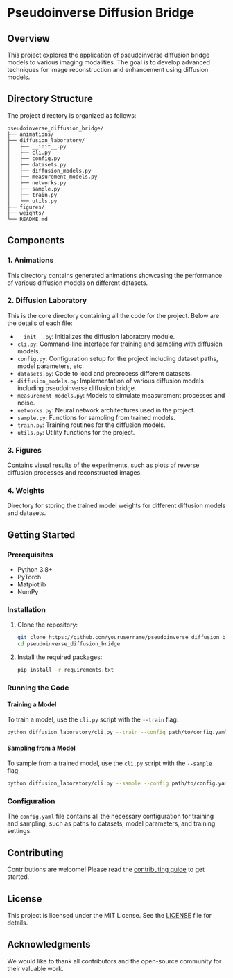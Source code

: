 
# Pseudoinverse Diffusion Bridge

## Overview
This project explores the application of pseudoinverse diffusion bridge models to various imaging modalities. The goal is to develop advanced techniques for image reconstruction and enhancement using diffusion models.

## Directory Structure
The project directory is organized as follows:

```
pseudoinverse_diffusion_bridge/
├── animations/
├── diffusion_laboratory/
│   ├── __init__.py
│   ├── cli.py
│   ├── config.py
│   ├── datasets.py
│   ├── diffusion_models.py
│   ├── measurement_models.py
│   ├── networks.py
│   ├── sample.py
│   ├── train.py
│   └── utils.py
├── figures/
├── weights/
└── README.md
```

## Components

### 1. Animations
This directory contains generated animations showcasing the performance of various diffusion models on different datasets.

### 2. Diffusion Laboratory
This is the core directory containing all the code for the project. Below are the details of each file:

- `__init__.py`: Initializes the diffusion laboratory module.
- `cli.py`: Command-line interface for training and sampling with diffusion models.
- `config.py`: Configuration setup for the project including dataset paths, model parameters, etc.
- `datasets.py`: Code to load and preprocess different datasets.
- `diffusion_models.py`: Implementation of various diffusion models including pseudoinverse diffusion bridge.
- `measurement_models.py`: Models to simulate measurement processes and noise.
- `networks.py`: Neural network architectures used in the project.
- `sample.py`: Functions for sampling from trained models.
- `train.py`: Training routines for the diffusion models.
- `utils.py`: Utility functions for the project.

### 3. Figures
Contains visual results of the experiments, such as plots of reverse diffusion processes and reconstructed images.

### 4. Weights
Directory for storing the trained model weights for different diffusion models and datasets.

## Getting Started

### Prerequisites
- Python 3.8+
- PyTorch
- Matplotlib
- NumPy

### Installation
1. Clone the repository:
    ```sh
    git clone https://github.com/yourusername/pseudoinverse_diffusion_bridge.git
    cd pseudoinverse_diffusion_bridge
    ```

2. Install the required packages:
    ```sh
    pip install -r requirements.txt
    ```

### Running the Code

#### Training a Model
To train a model, use the `cli.py` script with the `--train` flag:
```sh
python diffusion_laboratory/cli.py --train --config path/to/config.yaml
```

#### Sampling from a Model
To sample from a trained model, use the `cli.py` script with the `--sample` flag:
```sh
python diffusion_laboratory/cli.py --sample --config path/to/config.yaml
```

### Configuration
The `config.yaml` file contains all the necessary configuration for training and sampling, such as paths to datasets, model parameters, and training settings.

## Contributing
Contributions are welcome! Please read the [contributing guide](CONTRIBUTING.md) to get started.

## License
This project is licensed under the MIT License. See the [LICENSE](LICENSE) file for details.

## Acknowledgments
We would like to thank all contributors and the open-source community for their valuable work.

